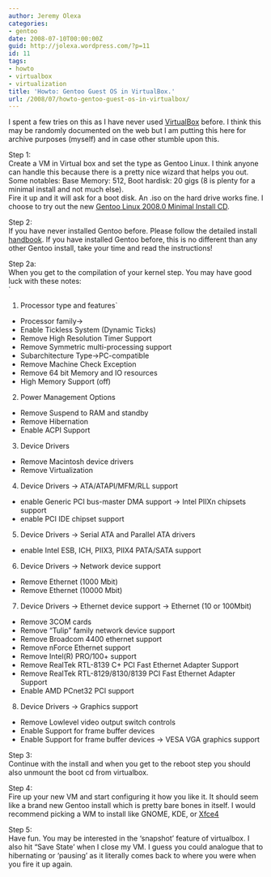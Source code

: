 ```yaml
---
author: Jeremy Olexa
categories:
- gentoo
date: 2008-07-10T00:00:00Z
guid: http://jolexa.wordpress.com/?p=11
id: 11
tags:
- howto
- virtualbox
- virtualization
title: 'Howto: Gentoo Guest OS in VirtualBox.'
url: /2008/07/howto-gentoo-guest-os-in-virtualbox/
---
```


I spent a few tries on this as I have never used <a href="http://virtualbox.org/" target="_blank">VirtualBox</a> before. I think this may be randomly documented on the web but I am putting this here for archive purposes (myself) and in case other stumble upon this.

Step 1:  
Create a VM in Virtual box and set the type as Gentoo Linux. I think anyone can handle this because there is a pretty nice wizard that helps you out. Some notables: Base Memory: 512, Boot hardisk: 20 gigs (8 is plenty for a minimal install and not much else).  
Fire it up and it will ask for a boot disk. An .iso on the hard drive works fine. I choose to try out the new <a href="http://www.gentoo.org/" target="_blank">Gentoo Linux 2008.0 Minimal Install CD</a>.

Step 2:  
If you have never installed Gentoo before. Please follow the detailed install <a href="http://www.gentoo.org/doc/en/handbook/index.xml" target="_blank">handbook</a>. If you have installed Gentoo before, this is no different than any other Gentoo install, take your time and read the instructions!

Step 2a:  
When you get to the compilation of your kernel step. You may have good luck with these notes:  
`<br />
1. Processor type and features`

* Processor family->  
* Enable Tickless System (Dynamic Ticks)  
* Remove High Resolution Timer Support  
* Remove Symmetric multi-processing support  
* Subarchitecture Type->PC-compatible  
* Remove Machine Check Exception  
* Remove 64 bit Memory and IO resources  
* High Memory Support (off)

2. Power Management Options

* Remove Suspend to RAM and standby  
* Remove Hibernation  
* Enable ACPI Support

3. Device Drivers

* Remove Macintosh device drivers  
* Remove Virtualization

4. Device Drivers -> ATA/ATAPI/MFM/RLL support

* enable Generic PCI bus-master DMA support -> Intel PIIXn chipsets support  
* enable PCI IDE chipset support

5. Device Drivers -> Serial ATA and Parallel ATA drivers

* enable Intel ESB, ICH, PIIX3, PIIX4 PATA/SATA support

6. Device Drivers -> Network device support

* Remove Ethernet (1000 Mbit)  
* Remove Ethernet (10000 Mbit)

7. Device Drivers -> Ethernet device support -> Ethernet (10 or 100Mbit)

* Remove 3COM cards  
* Remove “Tulip” family network device support  
* Remove Broadcom 4400 ethernet support  
* Remove nForce Ethernet support  
* Remove Intel(R) PRO/100+ support  
* Remove RealTek RTL-8139 C+ PCI Fast Ethernet Adapter Support  
* Remove RealTek RTL-8129/8130/8139 PCI Fast Ethernet Adapter Support  
* Enable AMD PCnet32 PCI support

8. Device Drivers -> Graphics support

* Remove Lowlevel video output switch controls  
* Enable Support for frame buffer devices  
* Enable Support for frame buffer devices -> VESA VGA graphics support

Step 3:  
Continue with the install and when you get to the reboot step you should also unmount the boot cd from virtualbox.

Step 4:  
Fire up your new VM and start configuring it how you like it. It should seem like a brand new Gentoo install which is pretty bare bones in itself. I would recommend picking a WM to install like GNOME, KDE, or <a href="http://www.gentoo.org/doc/en/xfce-config.xml" target="_blank">Xfce4</a>

Step 5:  
Have fun. You may be interested in the &#8216;snapshot&#8217; feature of virtualbox. I also hit &#8220;Save State&#8217; when I close my VM. I guess you could analogue that to hibernating or &#8216;pausing&#8217; as it literally comes back to where you were when you fire it up again.